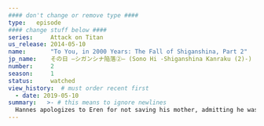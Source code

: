 ```yaml
---
#### don't change or remove type ####
type:   episode
#### change stuff below ####
series:     Attack on Titan
us_release: 2014-05-10 
name:       "To You, in 2000 Years: The Fall of Shiganshina, Part 2"
jp_name:    その日 ―シガンシナ陥落②― (Sono Hi -Shiganshina Kanraku (2)-)
number:     2
season:     1
status:     watched
view_history:  # must order recent first
  - date: 2019-05-10 
summary:   >- # this means to ignore newlines
  Hannes apologizes to Eren for not saving his mother, admitting he was afraid of the Smiling Titan and that both Eren and Mikasa are still weak children. Some of townsfolk of the Shiganshina District escape to the inner Wall Maria, while the soldiers try to hold off the Titans. The soldiers try to close the gate, but the Armored Titan rams the gate, breaching the inner Wall Maria, and causing those inside to retreat even further inside Wall Rose. Some time later, Eren has a strange dream in which his grieving father forcefully gives him an injection and his key before being woken up by Mikasa. Eren grows disgusted with the people of Wall Rose as the latter do not like sharing their food or homes with the refugees. During the next year, as a food shortage becomes apparent, the government orders the refugees to either work on the farms or fight to reclaim Wall Maria. About 250,000 people, 20% of the populace, choose to fight, only to be wiped out by the Titans. Eren vows revenge and joins the army along with Mikasa and Armin.
---
```


